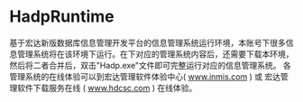 # HadpRuntime
基于宏达新版数据库信息管理开发平台的信息管理系统运行环境，本账号下很多信息管理系统将在该环境下运行。在下对应的管理系统内容后，还需要下载本环境，然后将二者合并后，双击"Hadp.exe"文件即可完整运行对应的信息管理系统。
各管理系统的在线体验可以到宏达管理软件体验中心( www.inmis.com ) 或 宏达管理软件下载服务在线 ( www.hdcsc.com ) 在线体验。
